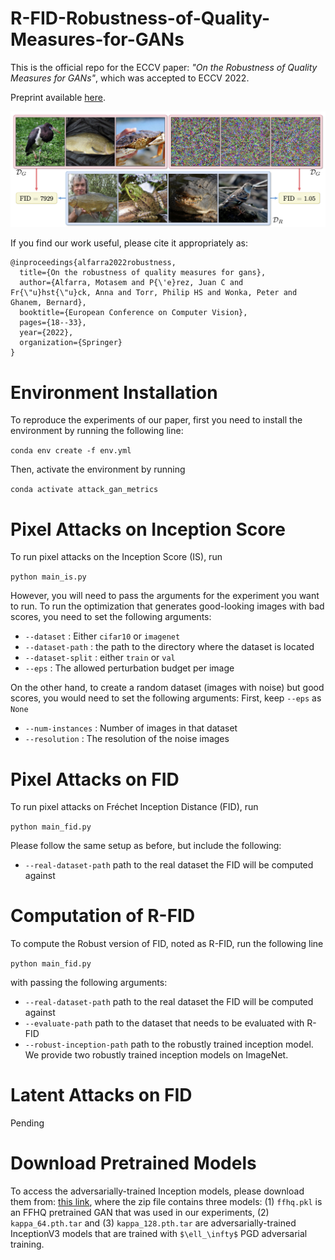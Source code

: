 # R-FID-Robustness-of-Quality-Measures-for-GANs
This is the official repo for the ECCV paper: *"On the Robustness of Quality Measures for GANs"*, which was accepted to ECCV 2022.

Preprint available [here](https://arxiv.org/pdf/2201.13019.pdf).

![plot](./pull.png)

If you find our work useful, please cite it appropriately as:

```
@inproceedings{alfarra2022robustness,
  title={On the robustness of quality measures for gans},
  author={Alfarra, Motasem and P{\'e}rez, Juan C and Fr{\"u}hst{\"u}ck, Anna and Torr, Philip HS and Wonka, Peter and Ghanem, Bernard},
  booktitle={European Conference on Computer Vision},
  pages={18--33},
  year={2022},
  organization={Springer}
}
```

# Environment Installation

To reproduce the experiments of our paper, first you need to install the environment by running the following line:

`conda env create -f env.yml`

Then, activate the environment by running

`conda activate attack_gan_metrics`

# Pixel Attacks on Inception Score
To run pixel attacks on the Inception Score (IS), run

`python main_is.py`

However, you will need to pass the arguments for the experiment you want to run.
To run the optimization that generates good-looking images with bad scores, you need to set the following arguments:

- `--dataset` : Either `cifar10` or `imagenet`
- `--dataset-path` : the path to the directory where the dataset is located
- `--dataset-split` : either `train` or `val`
- `--eps` : The allowed perturbation budget per image

On the other hand, to create a random dataset (images with noise) but good scores, you would need to set the following arguments:
First, keep `--eps` as `None`

- `--num-instances` : Number of images in that dataset
- `--resolution` : The resolution of the noise images

# Pixel Attacks on FID
To run pixel attacks on Fréchet Inception Distance (FID), run

`python main_fid.py`

Please follow the same setup as before, but include the following:

- `--real-dataset-path` path to the real dataset the FID will be computed against

# Computation of R-FID
To compute the Robust version of FID, noted as R-FID, run the following line

`python main_fid.py`

with passing the following arguments:

- `--real-dataset-path` path to the real dataset the FID will be computed against
- `--evaluate-path` path to the dataset that needs to be evaluated with R-FID
- `--robust-inception-path` path to the robustly trained inception model. We provide two robustly trained inception models on ImageNet.

# Latent Attacks on FID
Pending

# Download Pretrained Models
To access the adversarially-trained Inception models, please download them from:
[this link](https://drive.google.com/file/d/1-AilCTTcnz2iCttHt5MP1N5upZO37VFz/view?usp=sharing),
where the zip file contains three models: (1) `ffhq.pkl` is an FFHQ pretrained GAN that was used in our experiments, (2)
`kappa_64.pth.tar` and (3) `kappa_128.pth.tar` are adversarially-trained InceptionV3 models that are trained with `$\ell_\infty$` PGD adversarial training.
